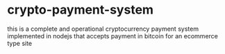 # crypto-payment-system
this is a complete and operational cryptocurrency payment system implemented in nodejs that accepts payment in bitcoin for an ecommerce type site
